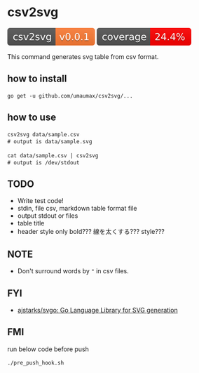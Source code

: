 # csv2svg

![version]( ./version.svg )
![coverage]( ./coverage.svg )

This command generates svg table from csv format.

## how to install
```
go get -u github.com/umaumax/csv2svg/...
```

## how to use
```
csv2svg data/sample.csv
# output is data/sample.svg

cat data/sample.csv | csv2svg
# output is /dev/stdout
```

## TODO
* Write test code!
* stdin, file csv, markdown table format file
* output stdout or files
* table title
* header style only bold???  線を太くする??? style???

## NOTE
* Don't surround words by `"` in csv files.

## FYI
* [ajstarks/svgo: Go Language Library for SVG generation]( https://github.com/ajstarks/svgo )

## FMI
run below code before push
```
./pre_push_hook.sh
```
